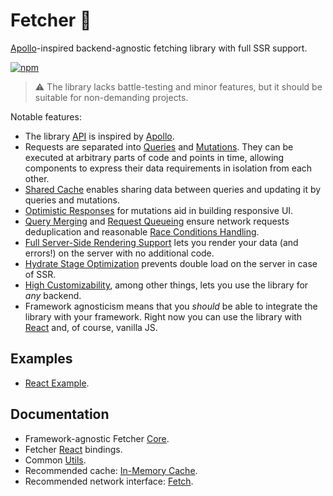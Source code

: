 # Fetcher 🌌

[Apollo](https://www.apollographql.com)-inspired backend-agnostic fetching library with full SSR support.

[![npm](https://img.shields.io/npm/v/react-fetching-hooks)](https://www.npmjs.com/package/react-fetching-hooks)

> ⚠ The library lacks battle-testing and minor features, but it should be suitable for non-demanding projects.

Notable features:

-   The library [API](packages/core#public-api) is inspired by [Apollo](https://www.apollographql.com/).
-   Requests are separated into [Queries](packages/core#queries) and [Mutations](packages/core#mutations). They can be executed at arbitrary parts of code and points in time, allowing components to express their data requirements in isolation from each other.
-   [Shared Cache](packages/core#shared-cache) enables sharing data between queries and updating it by queries and mutations.
-   [Optimistic Responses](packages/core#optimistic-responses) for mutations aid in building responsive UI.
-   [Query Merging](packages/core#query-merging) and [Request Queueing](packages/core#request-queueing) ensure network requests deduplication and reasonable [Race Conditions Handling](packages/core#race-conditions-handling).
-   [Full Server-Side Rendering Support](packages/core#full-server-side-rendering-support) lets you render your data (and errors!) on the server with no additional code.
-   [Hydrate Stage Optimization](packages/core#hydrate-stage-optimization) prevents double load on the server in case of SSR.
-   [High Customizability](packages/core#high-customizability), among other things, lets you use the library for _any_ backend.
-   Framework agnosticism means that you _should_ be able to integrate the library with your framework. Right now you can use the library with [React](packages/react) and, of course, vanilla JS.

## Examples

-   [React Example](packages/react-example).

## Documentation

-   Framework-agnostic Fetcher [Core](packages/core).
-   Fetcher [React](packages/react) bindings.
-   Common [Utils](packages/utils).
-   Recommended cache: [In-Memory Cache](packages/in-memory-cache).
-   Recommended network interface: [Fetch](packages/fetch).
